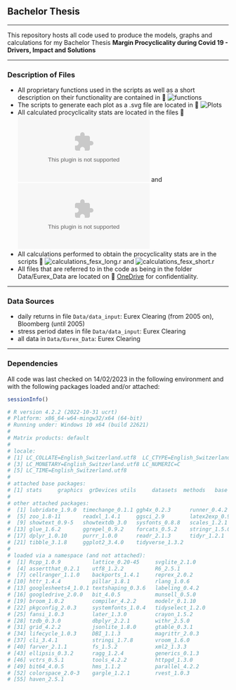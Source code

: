 ## Bachelor Thesis

---

This repository hosts all code used to produce the models, graphs and calculations for my Bachelor Thesis **Margin Procyclicality during Covid 19 - Drivers, Impact and Solutions**

---

### Description of Files

- All proprietary functions used in the scripts as well as a short description on their functionality are contained in :link: ![*functions*](functions.r)
- The scripts to generate each plot as a .svg file are located in :link: ![*Plots*](Plots/)
- All calculated procyclicality stats are located in the files :link: ![*calculations_fesx_long.csv*](Data/calculations_fesx_long.csv) and ![*calculations_fesx_short.csv*](Data/calculations_fesx_short.csv)
- All calculations performed to obtain the procyclicality stats are in the scripts :link: ![*calculations_fesx_long.r*](calculations_fesx_long.r) and ![*calculations_fesx_short.r*](calculations_fesx_short.r)
- All files that are referred to in the code as being in the folder Data/Eurex_Data are located on  :link: <a href="https://1drv.ms/u/s!AoQRAZtdS9u4ibkiAA8aNMUpGNyOWw?e=1UfXKQ.com" target="_blank">OneDrive</a> for confidentiality.

---

### Data Sources

- daily returns in file `Data/data_input`: Eurex Clearing (from 2005 on), Bloomberg (until 2005)
- stress period dates in file `Data/data_input`: Eurex Clearing
- all data in `Data/Eurex_Data`: Eurex Clearing

---

### Dependencies

All code was last checked on 14/02/2023 in the following environment and with the following packages loaded and/or attached:

```r
sessionInfo()

# R version 4.2.2 (2022-10-31 ucrt)
# Platform: x86_64-w64-mingw32/x64 (64-bit)
# Running under: Windows 10 x64 (build 22621)
# 
# Matrix products: default
# 
# locale:
# [1] LC_COLLATE=English_Switzerland.utf8  LC_CTYPE=English_Switzerland.utf8   
# [3] LC_MONETARY=English_Switzerland.utf8 LC_NUMERIC=C
# [5] LC_TIME=English_Switzerland.utf8
# 
# attached base packages:
# [1] stats     graphics  grDevices utils     datasets  methods   base
# 
# other attached packages:
#  [1] lubridate_1.9.0  timechange_0.1.1 ggh4x_0.2.3      runner_0.4.2    
#  [5] zoo_1.8-11       readxl_1.4.1     ggsci_2.9        latex2exp_0.9.6
#  [9] showtext_0.9-5   showtextdb_3.0   sysfonts_0.8.8   scales_1.2.1
# [13] glue_1.6.2       ggrepel_0.9.2    forcats_0.5.2    stringr_1.5.0
# [17] dplyr_1.0.10     purrr_1.0.0      readr_2.1.3      tidyr_1.2.1
# [21] tibble_3.1.8     ggplot2_3.4.0    tidyverse_1.3.2 
# 
# loaded via a namespace (and not attached):
#  [1] Rcpp_1.0.9          lattice_0.20-45     svglite_2.1.0
#  [4] assertthat_0.2.1    utf8_1.2.2          R6_2.5.1
#  [7] cellranger_1.1.0    backports_1.4.1     reprex_2.0.2
# [10] httr_1.4.4          pillar_1.8.1        rlang_1.0.6        
# [13] googlesheets4_1.0.1 textshaping_0.3.6   labeling_0.4.2
# [16] googledrive_2.0.0   bit_4.0.5           munsell_0.5.0
# [19] broom_1.0.2         compiler_4.2.2      modelr_0.1.10
# [22] pkgconfig_2.0.3     systemfonts_1.0.4   tidyselect_1.2.0
# [25] fansi_1.0.3         later_1.3.0         crayon_1.5.2       
# [28] tzdb_0.3.0          dbplyr_2.2.1        withr_2.5.0
# [31] grid_4.2.2          jsonlite_1.8.0      gtable_0.3.1
# [34] lifecycle_1.0.3     DBI_1.1.3           magrittr_2.0.3
# [37] cli_3.4.1           stringi_1.7.8       vroom_1.6.0
# [40] farver_2.1.1        fs_1.5.2            xml2_1.3.3
# [43] ellipsis_0.3.2      ragg_1.2.4          generics_0.1.3     
# [46] vctrs_0.5.1         tools_4.2.2         httpgd_1.3.0
# [49] bit64_4.0.5         hms_1.1.2           parallel_4.2.2
# [52] colorspace_2.0-3    gargle_1.2.1        rvest_1.0.3
# [55] haven_2.5.1
```

